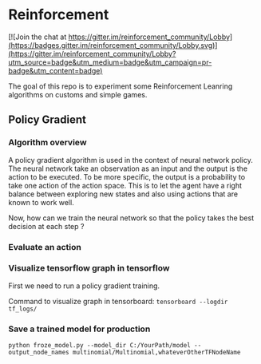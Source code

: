 # Reinforcement

[![Join the chat at https://gitter.im/reinforcement_community/Lobby](https://badges.gitter.im/reinforcement_community/Lobby.svg)](https://gitter.im/reinforcement_community/Lobby?utm_source=badge&utm_medium=badge&utm_campaign=pr-badge&utm_content=badge)

The goal of this repo is to experiment some Reinforcement Leanring algorithms on customs and simple games.

## Policy Gradient

### Algorithm overview

A policy gradient algorithm is used in the context of neural network policy. The neural network take an observation as an input and the output is the action to be executed. To be more specific, the output is a probability to take one action of the action space. This is to let the agent have a right balance between exploring new states and also using actions that are known to work well.

Now, how can we train the neural network so that the policy takes the best decision at each step ?

### Evaluate an action 

### Visualize tensorflow graph in tensorflow

First we need to run a policy gradient training.

Command to visualize graph in tensorboard: `tensorboard --logdir tf_logs/`

### Save a trained model for production

`python froze_model.py --model_dir C:/YourPath/model --output_node_names multinomial/Multinomial,whateverOtherTFNodeName`
